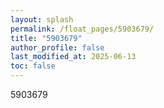 ```yaml
---
layout: splash
permalink: /float_pages/5903679/
title: "5903679"
author_profile: false
last_modified_at: 2025-06-13
toc: false
---
```

 
5903679
